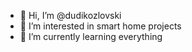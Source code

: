 - 👋 Hi, I’m @dudikozlovski
- 👀 I’m interested in smart home projects
- 🌱 I’m currently learning everything 


<!---
dudikozlovski/dudikozlovski is a ✨ special ✨ repository because its `README.md` (this file) appears on your GitHub profile.
You can click the Preview link to take a look at your changes.
--->
